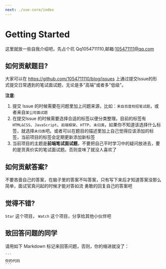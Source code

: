 ```yaml
---
next: ./vue-core/index
---
```


# Getting Started

这里就放一些自我介绍吧，先占个坑 Qq1054711110,邮箱:105471111@qq.com




## 如何贡献题目?
大家可以在 https://github.com/1054711110/blog/issues 上通过提交Issue的形式提交日常遇到的笔试面试题，无论是多"高端"或者多"低级"。

**注意**: 

1. 提交 Issue 的时候需要在问题里加上问题来源，比如：`来自百度校招笔试题`，或者来自`某公司面试题`
2. 在提交Issue 的时候需要选择合适的标签以便分类整理。目前的标签有 `HTML&CSS`、`JavaScript`、`前端框架`、`HTTP`、`未归类`，如果你不知道该选择什么标签，就选择`未归类`吧。或者可以在题目的描述里加上自己觉得应该添加的标签，当前项目的标签会定期更新添加新标签
3. 当前项目的主题是**前端笔试面试题**，不要把自己平时学习中的疑问放进去，要的是货真价实的笔试面试题。否则变味了就没人喜欢了

## 如何贡献答案?

不要吝啬自己的答案，在脑子里的答案不叫答案，只有写下来后才知道答案没那么简单，面试官真问起的时候才能对答如流
勇敢的回复自己的答案吧


## 觉得不错? 

`Star` 这个项目， `Watch` 这个项目，分享给其他小伙伴吧

## 致回答问题的同学

请用如下 Markdown 标记来回答问题，否则，你的缩进就没了：


    ```
    你的代码
    ```

